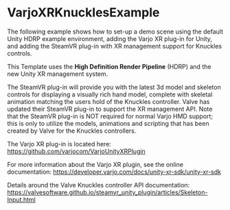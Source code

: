 # VarjoXRKnucklesExample

The following example shows how to set-up a demo scene using the default Unity HDRP example environment, adding the Varjo XR plug-in for Unity, and adding the SteamVR plug-in with XR management support for Knuckles controls.

This Template uses the **High Definition Render Pipeline** (HDRP) and the new Unity XR management system.

The SteamVR plug-in will provide you with the latest 3d model and skeleton controls for displaying a visually rich hand model, complete with skeletal animation matching the users hold of the Knuckles controller.  Valve has updated their SteamVR plug-in to support the XR management API.  Note that the SteamVR plug-in is NOT required for normal Varjo HMD support; this is only to utilize the models, animations and scripting that has been created by Valve for the Knuckles controllers.

The Varjo XR plug-in is located here: https://github.com/varjocom/VarjoUnityXRPlugin

For more information about the Varjo XR plugin, see the online documentation: https://developer.varjo.com/docs/unity-xr-sdk/unity-xr-sdk

Details around the Valve Knuckles controller API documentation: https://valvesoftware.github.io/steamvr_unity_plugin/articles/Skeleton-Input.html
